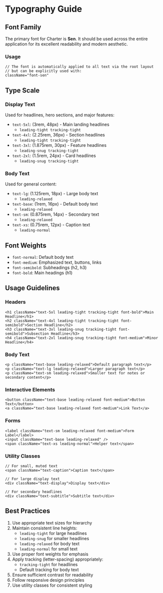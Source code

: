 # Typography Guide

## Font Family
The primary font for Charter is **Sen**. It should be used across the entire application for its excellent readability and modern aesthetic.

### Usage
```tsx
// The font is automatically applied to all text via the root layout
// but can be explicitly used with:
className="font-sen"
```

## Type Scale

### Display Text
Used for headlines, hero sections, and major features:
- `text-5xl`: (3rem, 48px) - Main landing headlines
  - `leading-tight tracking-tight`
- `text-4xl`: (2.25rem, 36px) - Section headlines
  - `leading-tight tracking-tight`
- `text-3xl`: (1.875rem, 30px) - Feature headlines
  - `leading-snug tracking-tight`
- `text-2xl`: (1.5rem, 24px) - Card headlines
  - `leading-snug tracking-tight`

### Body Text
Used for general content:
- `text-lg`: (1.125rem, 18px) - Large body text
  - `leading-relaxed`
- `text-base`: (1rem, 16px) - Default body text
  - `leading-relaxed`
- `text-sm`: (0.875rem, 14px) - Secondary text
  - `leading-relaxed`
- `text-xs`: (0.75rem, 12px) - Caption text
  - `leading-normal`

## Font Weights
- `font-normal`: Default body text
- `font-medium`: Emphasized text, buttons, links
- `font-semibold`: Subheadings (h2, h3)
- `font-bold`: Main headings (h1)

## Usage Guidelines

### Headers
```tsx
<h1 className="text-5xl leading-tight tracking-tight font-bold">Main Headline</h1>
<h2 className="text-4xl leading-tight tracking-tight font-semibold">Section Headline</h2>
<h3 className="text-3xl leading-snug tracking-tight font-semibold">Subsection Headline</h3>
<h4 className="text-2xl leading-snug tracking-tight font-medium">Minor Headline</h4>
```

### Body Text
```tsx
<p className="text-base leading-relaxed">Default paragraph text</p>
<p className="text-lg leading-relaxed">Larger paragraph text</p>
<p className="text-sm leading-relaxed">Smaller text for notes or secondary content</p>
```

### Interactive Elements
```tsx
<button className="text-base leading-relaxed font-medium">Button Text</button>
<a className="text-base leading-relaxed font-medium">Link Text</a>
```

### Forms
```tsx
<label className="text-sm leading-relaxed font-medium">Form Label</label>
<input className="text-base leading-relaxed" />
<span className="text-xs leading-normal">Helper text</span>
```

### Utility Classes
```tsx
// For small, muted text
<span className="text-caption">Caption text</span>

// For large display text
<div className="text-display">Display text</div>

// For secondary headlines
<div className="text-subtitle">Subtitle text</div>
```

## Best Practices
1. Use appropriate text sizes for hierarchy
2. Maintain consistent line heights:
   - `leading-tight` for large headlines
   - `leading-snug` for smaller headlines
   - `leading-relaxed` for body text
   - `leading-normal` for small text
3. Use proper font weights for emphasis
4. Apply tracking (letter-spacing) appropriately:
   - `tracking-tight` for headlines
   - Default tracking for body text
5. Ensure sufficient contrast for readability
6. Follow responsive design principles
7. Use utility classes for consistent styling 